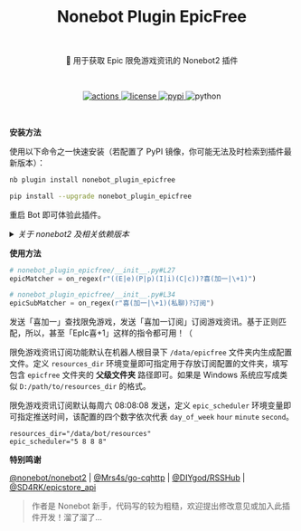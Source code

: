 <h1 align="center">Nonebot Plugin EpicFree</h1></br>


<p align="center">🤖 用于获取 Epic 限免游戏资讯的 Nonebot2 插件</p></br>


<p align="center">
  <a href="https://github.com/monsterxcn/nonebot_plugin_epicfree/actions">
    <img src="https://img.shields.io/github/workflow/status/monsterxcn/Typecho-Theme-VOID/Build?style=flat-square" alt="actions">
  </a>
  <a href="https://raw.githubusercontent.com/monsterxcn/nonebot_plugin_epicfree/master/LICENSE">
    <img src="https://img.shields.io/github/license/monsterxcn/nonebot_plugin_epicfree?style=flat-square" alt="license">
  </a>
  <a href="https://pypi.python.org/pypi/nonebot_plugin_epicfree">
    <img src="https://img.shields.io/pypi/v/nonebot_plugin_epicfree?style=flat-square" alt="pypi">
  </a>
  <img src="https://img.shields.io/badge/python-3.7.3+-blue?style=flat-square" alt="python"><br />
</p></br>


**安装方法**


使用以下命令之一快速安装（若配置了 PyPI 镜像，你可能无法及时检索到插件最新版本）：


``` zsh
nb plugin install nonebot_plugin_epicfree

pip install --upgrade nonebot_plugin_epicfree
```


重启 Bot 即可体验此插件。


<details><summary><i>关于 nonebot2 及相关依赖版本</i></summary></br>


此插件在 nonebot2.0.0.b1 下可能不兼容，需要参考 [commit `44f4bf8`](https://github.com/monsterxcn/nonebot_plugin_epicfree/commit/44f4bf8c3c578fff242a106a28b85884c78a0404) 自行修改 `__init__.py` 中 `T_State` 的写法。

在已淘汰的 Nonebot2 适配器 [nonebot-adapter-cqhttp](https://pypi.org/project/nonebot-adapter-cqhttp/) 下，切记不要使用 `pip` 或 `nb` 安装此插件。通过拷贝文件夹 `nonebot_plugin_epicfree` 至 Nonebot2 插件目录、手动安装 `nonebot-plugin-apscheduler` 和 `httpx` 依赖的方式仍可正常启用此插件。在未来某个版本会完全移除该适配器支持，请尽快升级至 `nonebot-adapter-onebot`。


</details>


**使用方法**


```python
# nonebot_plugin_epicfree/__init__.py#L27
epicMatcher = on_regex(r"((E|e)(P|p)(I|i)(C|c))?喜(加一|\+1)")

# nonebot_plugin_epicfree/__init__.py#L34
epicSubMatcher = on_regex(r"喜(加一|\+1)(私聊)?订阅")
```


发送「喜加一」查找限免游戏，发送「喜加一订阅」订阅游戏资讯。基于正则匹配，所以，甚至「EpIc喜+1」这样的指令都可用！（

限免游戏资讯订阅功能默认在机器人根目录下 `/data/epicfree` 文件夹内生成配置文件。定义 `resources_dir` 环境变量即可指定用于存放订阅配置的文件夹，填写包含 `epicfree` 文件夹的 **父级文件夹** 路径即可。如果是 Windows 系统应写成类似 `D:/path/to/resources_dir` 的格式。

限免游戏资讯订阅默认每周六 08:08:08 发送，定义 `epic_scheduler` 环境变量即可指定推送时间，该配置的四个数字依次代表 `day_of_week` `hour` `minute` `second`。


```
resources_dir="/data/bot/resources"
epic_scheduler="5 8 8 8"
```


**特别鸣谢**


[@nonebot/nonebot2](https://github.com/nonebot/nonebot2/) | [@Mrs4s/go-cqhttp](https://github.com/Mrs4s/go-cqhttp) | [@DIYgod/RSSHub](https://github.com/DIYgod/RSSHub) | [@SD4RK/epicstore_api](https://github.com/SD4RK/epicstore_api)


> 作者是 Nonebot 新手，代码写的较为粗糙，欢迎提出修改意见或加入此插件开发！溜了溜了...
